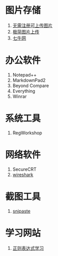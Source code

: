 # 图片存储
1. [无需注册可上传图片](https://sm.ms/)
2. [极简图片上传](http://jiantuku.com)
3. [七牛网](https://portal.qiniu.com/create)

# 办公软件
1. Notepad++
2. MarkdownPad2
3. Beyond Compare
4. Everything
5. Winrar

# 系统工具
1. RegWorkshop

# 网络软件
1. SecureCRT
2. [wireshark](https://www.wireshark.org/download.html)


# 截图工具
1. [snipaste](https://wwwsnipaste..com/download.html)


# 学习网站
1. [正则表达式学习](https://regexlearn.com/zh-cn/learn/regex101)
